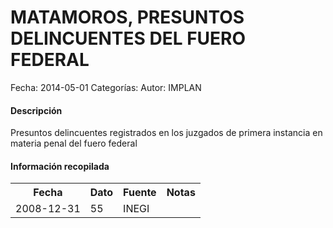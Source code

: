 MATAMOROS, PRESUNTOS DELINCUENTES DEL FUERO FEDERAL
=====

Fecha: 2014-05-01
Categorías: 
Autor: IMPLAN

#### Descripción

Presuntos delincuentes registrados en los juzgados de primera instancia en materia penal del fuero federal

#### Información recopilada

<table class="table table-hover table-bordered">
  <tr><th>Fecha</th><th>Dato</th><th>Fuente</th><th>Notas</th></tr>
  <tr><td>2008-12-31</td><td>55</td><td>INEGI</td><td></td></tr>
</table>
